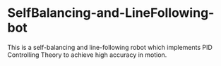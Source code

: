 # SelfBalancing-and-LineFollowing-bot
This is a self-balancing and line-following robot which implements PID Controlling Theory to achieve high accuracy in motion.
